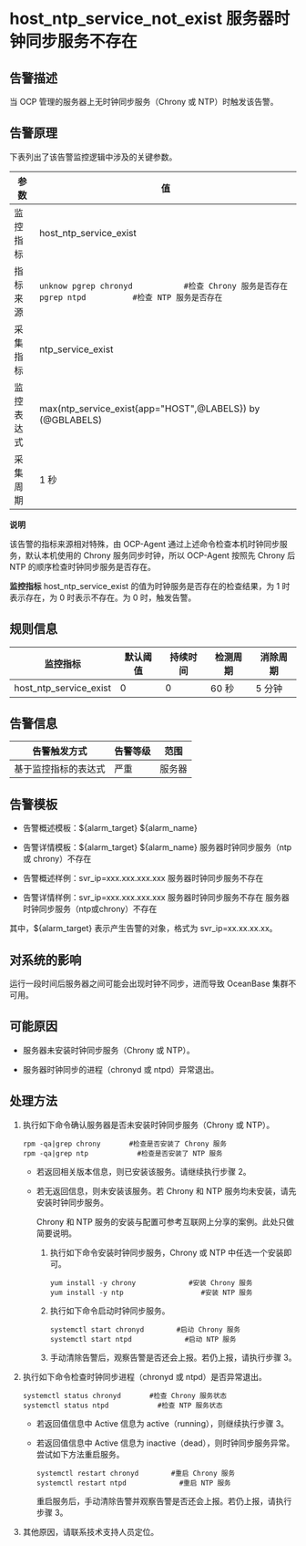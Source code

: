 host_ntp_service_not_exist 服务器时钟同步服务不存在 
============================================================



告警描述 
-------------------------

当 OCP 管理的服务器上无时钟同步服务（Chrony 或 NTP）时触发该告警。

告警原理 
-------------------------

下表列出了该告警监控逻辑中涉及的关键参数。


|  参数   |                                                          值                                                          |
|-------|---------------------------------------------------------------------------------------------------------------------|
| 监控指标  | host_ntp_service_exist                                                                                              |
| 指标来源  | ```unknow pgrep chronyd           #检查 Chrony 服务是否存在 pgrep ntpd          #检查 NTP 服务是否存在 ```  |
| 采集指标  | ntp_service_exist                                                                                                   |
| 监控表达式 | max(ntp_service_exist{app="HOST",@LABELS}) by (@GBLABELS)                                                           |
| 采集周期  | 1 秒                                                                                                                 |


**说明**



该告警的指标来源相对特殊，由 OCP-Agent 通过上述命令检查本机时钟同步服务，默认本机使用的 Chrony 服务同步时钟，所以 OCP-Agent 按照先 Chrony 后 NTP 的顺序检查时钟同步服务是否存在。

**监控指标** host_ntp_service_exist 的值为时钟服务是否存在的检查结果，为 1 时表示存在，为 0 时表示不存在。为 0 时，触发告警。

**规则信息** 
-----------------------------



|          监控指标          | 默认阈值 | 持续时间 | 检测周期 | 消除周期 |
|------------------------|------|------|------|------|
| host_ntp_service_exist | 0    | 0    | 60 秒 | 5 分钟 |



**告警信息** 
-----------------------------



|   告警触发方式   | 告警等级 | 范围  |
|------------|------|-----|
| 基于监控指标的表达式 | 严重   | 服务器 |



告警模板 
-------------------------

* 告警概述模板：\${alarm_target} ${alarm_name}

  

* 告警详情模板：\${alarm_target} ${alarm_name} 服务器时钟同步服务（ntp 或 chrony）不存在

  

* 告警概述样例：svr_ip=xxx.xxx.xxx.xxx 服务器时钟同步服务不存在

  

* 告警详情样例：svr_ip=xxx.xxx.xxx.xxx 服务器时钟同步服务不存在 服务器时钟同步服务（ntp或chrony）不存在

  




其中，${alarm_target} 表示产生告警的对象，格式为 svr_ip=xx.xx.xx.xx。

对系统的影响 
---------------------------

运行一段时间后服务器之间可能会出现时钟不同步，进而导致 OceanBase 集群不可用。

可能原因 
-------------------------

* 服务器未安装时钟同步服务（Chrony 或 NTP）。

  

* 服务器时钟同步的进程（chronyd 或 ntpd）异常退出。

  




处理方法 
-------------------------

1. 执行如下命令确认服务器是否未安装时钟同步服务（Chrony 或 NTP）。

   ```unknow
   rpm -qa|grep chrony       #检查是否安装了 Chrony 服务
   rpm -qa|grep ntp            #检查是否安装了 NTP 服务
   ```

   
   * 若返回相关版本信息，则已安装该服务。请继续执行步骤 2。

     
   
   * 若无返回信息，则未安装该服务。若 Chrony 和 NTP 服务均未安装，请先安装时钟同步服务。

     Chrony 和 NTP 服务的安装与配置可参考互联网上分享的案例。此处只做简要说明。
     1. 执行如下命令安装时钟同步服务，Chrony 或 NTP 中任选一个安装即可。

        ```unknow
        yum install -y chrony             #安装 Chrony 服务
        yum install -y ntp                   #安装 NTP 服务
        ```

        
     
     2. 执行如下命令启动时钟同步服务。

        ```unknow
        systemctl start chronyd        #启动 Chrony 服务
        systemctl start ntpd             #启动 NTP 服务
        ```

        
     
     3. 手动清除告警后，观察告警是否还会上报。若仍上报，请执行步骤 3。

        
     

     
   

   

2. 执行如下命令检查时钟同步进程（chronyd 或 ntpd）是否异常退出。

   ```unknow
   systemctl status chronyd       #检查 Chrony 服务状态
   systemctl status ntpd            #检查 NTP 服务状态
   ```

   
   * 若返回值信息中 Active 信息为 active（running），则继续执行步骤 3。

     
   
   * 若返回值信息中 Active 信息为 inactive（dead），则时钟同步服务异常。尝试如下方法重启服务。

     ```unknow
     systemctl restart chronyd        #重启 Chrony 服务
     systemctl restart ntpd             #重启 NTP 服务
     ```

     

     重启服务后，手动清除告警并观察告警是否还会上报。若仍上报，请执行步骤 3。
     
   

   

3. 其他原因，请联系技术支持人员定位。

   



